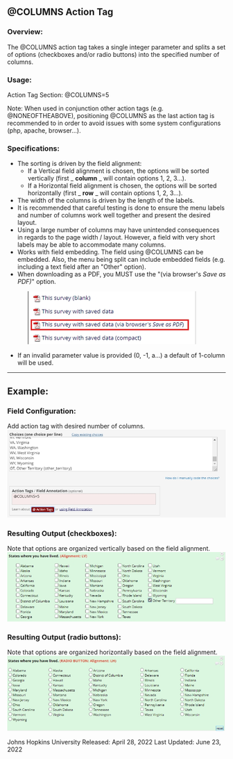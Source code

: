 ## @COLUMNS Action Tag

### Overview:

The @COLUMNS action tag takes a single integer parameter and splits a set of options (checkboxes and/or radio buttons) into the specified number of columns.

### Usage:

Action Tag Section: @COLUMNS=5

Note: When used in conjunction other action tags (e.g. @NONEOFTHEABOVE), positioning @COLUMNS as the last action tag is recommended to in order to avoid issues with some system configurations (php, apache, browser...).

### Specifications:

- The sorting is driven by the field alignment:
  - If a Vertical field alignment is chosen, the options will be sorted vertically (first _ **column** _ will contain options 1, 2, 3…).
  - If a Horizontal field alignment is chosen, the options will be sorted horizontally (first _ **row** _ will contain options 1, 2, 3…).
- The width of the columns is driven by the length of the labels.
- It is recommended that careful testing is done to ensure the menu labels and number of columns work well together and present the desired layout.
- Using a large number of columns may have unintended consequences in regards to the page width / layout. However, a field with very short labels may be able to accommodate many columns.
- Works with field embedding. The field using @COLUMNS can be embedded. Also, the menu being split can include embedded fields (e.g. including a text field after an &quot;Other&quot; option).
- When downloading as a PDF, you MUST use the &quot;(via browser&#39;s _Save as PDF)_&quot; option.

&nbsp;&nbsp;&nbsp;&nbsp;&nbsp;&nbsp;&nbsp;&nbsp;&nbsp;&nbsp;&nbsp;&nbsp;![](images/image1.png "Print to PDF")

- If an invalid parameter value is provided (0, -1, a…) a default of 1-column will be used.

___

## Example:

### Field Configuration:
Add action tag with desired number of columns.
![](images/image2.png "Field Configuration")

### Resulting Output (checkboxes):
Note that options are organized vertically based on the field alignment.
![](images/image3.png "Checkboxes")

### Resulting Output (radio buttons):
Note that options are organized horizontally based on the field alignment.
![](images/image4.png "Radio Buttons")

Johns Hopkins University
Released: April 28, 2022
Last Updated: June 23, 2022
